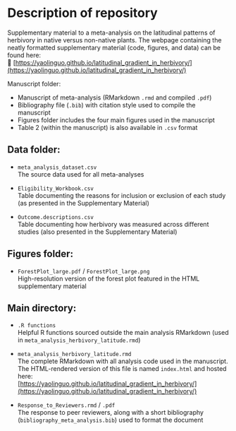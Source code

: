 # Description of repository

Supplementary material to a meta-analysis on the latitudinal patterns of herbivory in native versus non-native plants. The webpage containing the neatly formatted supplementary material (code, figures, and data) can be found here:  
🔗 [https://yaolinguo.github.io/latitudinal_gradient_in_herbivory/](https://yaolinguo.github.io/latitudinal_gradient_in_herbivory/)

Manuscript folder:

- Manuscript of meta-analysis (RMarkdown `.rmd` and compiled `.pdf`)
- Bibliography file (`.bib`) with citation style used to compile the manuscript
- Figures folder includes the four main figures used in the manuscript
- Table 2 (within the manuscript) is also available in `.csv` format

## Data folder:

- `meta_analysis_dataset.csv`  
  The source data used for all meta-analyses

- `Eligibility_Workbook.csv`  
  Table documenting the reasons for inclusion or exclusion of each study (as presented in the Supplementary Material)

- `Outcome.descriptions.csv`  
  Table documenting how herbivory was measured across different studies (also presented in the Supplementary Material)

## Figures folder:

- `ForestPlot_large.pdf` / `ForestPlot_large.png`  
  High-resolution version of the forest plot featured in the HTML supplementary material

## Main directory:

- `.R functions`  
  Helpful R functions sourced outside the main analysis RMarkdown (used in `meta_analysis_herbivory_latitude.rmd`)

- `meta_analysis_herbivory_latitude.rmd`  
  The complete RMarkdown with all analysis code used in the manuscript.  
  The HTML-rendered version of this file is named `index.html` and hosted here:  
  [https://yaolinguo.github.io/latitudinal_gradient_in_herbivory/](https://yaolinguo.github.io/latitudinal_gradient_in_herbivory/)

- `Response_to_Reviewers.rmd` / `.pdf`  
  The response to peer reviewers, along with a short bibliography (`bibliography_meta_analysis.bib`) used to format the document
